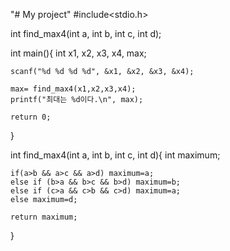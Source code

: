 "# My project" 
#include<stdio.h>

int find_max4(int a, int b, int c, int d);

int main(){
	int x1, x2, x3, x4, max;
	
	scanf("%d %d %d %d", &x1, &x2, &x3, &x4);
	
	max= find_max4(x1,x2,x3,x4);
	printf("최대는 %d이다.\n", max);
	
	return 0;
} 

int find_max4(int a, int b, int c, int d){
	int maximum;
	
	if(a>b && a>c && a>d) maximum=a;
	else if (b>a && b>c && b>d) maximum=b;
	else if (c>a && c>b && c>d) maximum=a;
	else maximum=d;
	
	return maximum;
}
